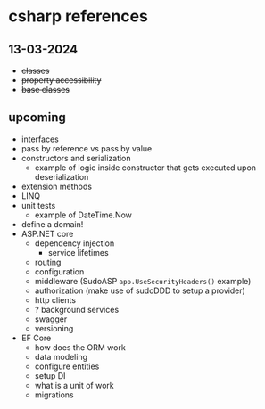 # csharp references


## 13-03-2024
- ~~classes~~
- ~~property accessibility~~
- ~~base classes~~ 

## upcoming
- interfaces
- pass by reference vs pass by value
- constructors and serialization
  - example of logic inside constructor that gets executed upon deserialization
- extension methods
- LINQ
- unit tests
  - example of DateTime.Now
- define a domain!
- ASP.NET core
  - dependency injection
    - service lifetimes
  - routing
  - configuration
  - middleware (SudoASP `app.UseSecurityHeaders()` example)
  - authorization (make use of sudoDDD to setup a provider)
  - http clients
  - ? background services
  - swagger
  - versioning
- EF Core
  - how does the ORM work
  - data modeling
  - configure entities
  - setup DI
  - what is a unit of work
  - migrations
